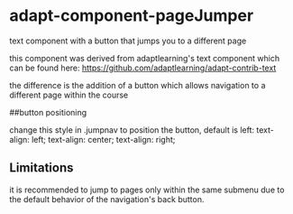 # adapt-component-pageJumper
text component with a button that jumps you to a different page



this component was derived from adaptlearning's text component which can be found here: https://github.com/adaptlearning/adapt-contrib-text



the difference is the addition of a button which allows navigation to a different page within the course



##button positioning

change this style in .jumpnav to position the button, default is left:
text-align: left;
text-align: center;
text-align: right;



## Limitations

it is recommended to jump to pages only within the same submenu due to the default behavior of the navigation's back button.

